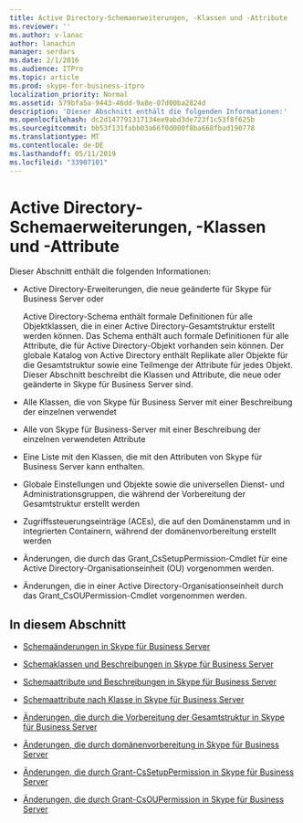 ```yaml
---
title: Active Directory-Schemaerweiterungen, -Klassen und -Attribute
ms.reviewer: ''
ms.author: v-lanac
author: lanachin
manager: serdars
ms.date: 2/1/2016
ms.audience: ITPro
ms.topic: article
ms.prod: skype-for-business-itpro
localization_priority: Normal
ms.assetid: 579bfa5a-9443-46dd-9a8e-07d00ba2824d
description: 'Dieser Abschnitt enthält die folgenden Informationen:'
ms.openlocfilehash: dc2d147791317134ee9abd3de723f1c53f8f625b
ms.sourcegitcommit: bb53f131fabb03a66f0d000f8ba668fbad190778
ms.translationtype: MT
ms.contentlocale: de-DE
ms.lasthandoff: 05/11/2019
ms.locfileid: "33907101"
---
```

# <a name="active-directory-schema-extensions-classes-and-attributes"></a>Active Directory-Schemaerweiterungen, -Klassen und -Attribute
 
Dieser Abschnitt enthält die folgenden Informationen: 
  
- Active Directory-Erweiterungen, die neue geänderte für Skype für Business Server oder
    
    Active Directory-Schema enthält formale Definitionen für alle Objektklassen, die in einer Active Directory-Gesamtstruktur erstellt werden können. Das Schema enthält auch formale Definitionen für alle Attribute, die für Active Directory-Objekt vorhanden sein können. Der globale Katalog von Active Directory enthält Replikate aller Objekte für die Gesamtstruktur sowie eine Teilmenge der Attribute für jedes Objekt. Dieser Abschnitt beschreibt die Klassen und Attribute, die neue oder geänderte in Skype für Business Server sind.
    
- Alle Klassen, die von Skype für Business Server mit einer Beschreibung der einzelnen verwendet
    
- Alle von Skype für Business-Server mit einer Beschreibung der einzelnen verwendeten Attribute
    
- Eine Liste mit den Klassen, die mit den Attributen von Skype für Business Server kann enthalten.
    
- Globale Einstellungen und Objekte sowie die universellen Dienst- und Administrationsgruppen, die während der Vorbereitung der Gesamtstruktur erstellt werden
    
- Zugriffssteuerungseinträge (ACEs), die auf den Domänenstamm und in integrierten Containern, während der domänenvorbereitung erstellt werden
    
- Änderungen, die durch das Grant_CsSetupPermission-Cmdlet für eine Active Directory-Organisationseinheit (OU) vorgenommen werden.
    
- Änderungen, die in einer Active Directory-Organisationseinheit durch das Grant_CsOUPermission-Cmdlet vorgenommen werden.
    
## <a name="in-this-section"></a>In diesem Abschnitt

- [Schemaänderungen in Skype für Business Server](schema-changes.md)
    
- [Schemaklassen und Beschreibungen in Skype für Business Server](schema-classes-and-descriptions.md)
    
- [Schemaattribute und Beschreibungen in Skype für Business Server](schema-attributes-and-descriptions.md)
    
- [Schemaattribute nach Klasse in Skype für Business Server](schema-attributes-by-class.md)
    
- [Änderungen, die durch die Vorbereitung der Gesamtstruktur in Skype für Business Server](changes-made-by-forest-preparation.md)
    
- [Änderungen, die durch domänenvorbereitung in Skype für Business Server](changes-made-by-domain-preparation.md)
    
- [Änderungen, die durch Grant-CsSetupPermission in Skype für Business Server](changes-made-by-grant-cssetuppermission.md)
    
- [Änderungen, die durch Grant-CsOUPermission in Skype für Business Server](changes-made-by-grant-csoupermission.md)
    

